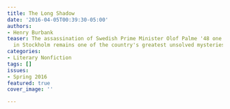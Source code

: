```yaml
---
title: The Long Shadow
date: '2016-04-05T00:39:30-05:00'
authors:
- Henry Burbank
teaser: The assassination of Swedish Prime Minister Olof Palme '48 one snowy night
  in Stockholm remains one of the country's greatest unsolved mysteries.
categories:
- Literary Nonfiction
tags: []
issues:
- Spring 2016
featured: true
cover_image: ''

---
```

